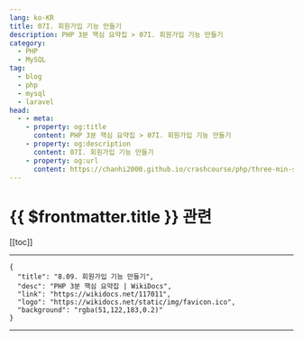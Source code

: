 ```yaml
---
lang: ko-KR
title: 07I. 회원가입 기능 만들기
description: PHP 3분 핵심 요약집 > 07I. 회원가입 기능 만들기
category: 
  - PHP
  - MySQL
tag: 
  - blog
  - php
  - mysql
  - laravel
head:
  - - meta:
    - property: og:title
      content: PHP 3분 핵심 요약집 > 07I. 회원가입 기능 만들기
    - property: og:description
      content: 07I. 회원가입 기능 만들기
    - property: og:url
      content: https://chanhi2000.github.io/crashcourse/php/three-min-summary/07-miniproject/07I.html
---
```


# {{ $frontmatter.title }} 관련

[[toc]]

---

```component VPCard
{
  "title": "8.09. 회원가입 기능 만들기",
  "desc": "PHP 3분 핵심 요약집 | WikiDocs",
  "link": "https://wikidocs.net/117011",
  "logo": "https://wikidocs.net/static/img/favicon.ico",
  "background": "rgba(51,122,183,0.2)"
}
```

---
